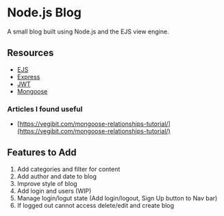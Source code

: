 # Node.js Blog

A small blog built using Node.js and the EJS view engine.

## Resources

- [EJS](https://ejs.co/)
- [Express](https://expressjs.com/)
- [JWT](https://jwt.io/introduction)
- [Mongoose](https://mongoosejs.com/docs/index.html)

### Articles I found useful

- [https://vegibit.com/mongoose-relationships-tutorial/](https://vegibit.com/mongoose-relationships-tutorial/)

## Features to Add

1. Add categories and filter for content
2. Add author and date to blog
3. Improve style of blog
4. Add login and users (WIP)
5. Manage login/logut state (Add login/logout, Sign Up button to Nav bar) 
6. If logged out cannot access delete/edit and create blog
